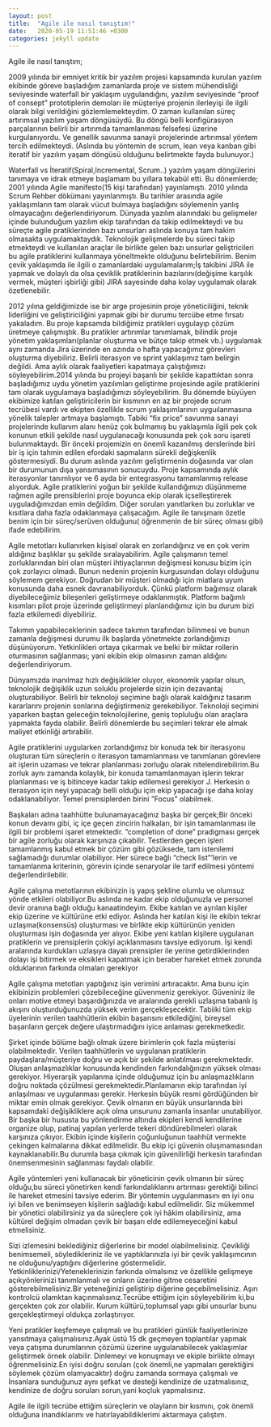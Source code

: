 ```yaml
---
layout: post
title:  "Agile ile nasıl tanıştım!"
date:   2020-05-19 11:51:46 +0300
categories: jekyll update
---
```

Agile ile nasıl tanıştım;

2009 yılında bir emniyet kritik bir yazılım projesi kapsamında kurulan yazılım ekibinde göreve başladığım zamanlarda proje ve sistem mühendisliği seviyesinde waterfall bir yaklaşım uygulandığını, yazılım seviyesinde “proof of consept” prototiplerin demoları ile müşteriye projenin ilerleyişi ile ilgili olarak bilgi verildiğini gözlemlemekteydim. O zaman kullanılan süreç artırımsal yazılım yaşam döngüsüydü. Bu döngü belli konfigürasyon parçalarının belirli bir artırımda tamamlanması felsefesi üzerine kurgulanıyordu. Ve genellik savunma sanayii projelerinde artırımsal yöntem tercih edilmekteydi. (Aslında bu yöntemin de scrum, lean veya kanban gibi iteratif bir yazılım yaşam döngüsü olduğunu belirtmekte fayda bulunuyor.)

Waterfall vs İteratif(Spiral,Incremental, Scrum..) yazılım yaşam döngülerini tanımaya ve idrak etmeye başlamam bu yıllara tekabül etti. Bu dönemlerde; 2001 yılında Agile manifesto(15 kişi tarafından) yayınlamıştı. 2010 yılında Scrum Rehber dökümanı yayınlanmıştı. Bu tarihler arasında agile yaklaşımların tam olarak vücut bulmaya başladığını söylemenin yanlış olmayacağını değerlendiriyorum. Dünyada yazılım alanındaki bu gelişmeler içinde bulunduğum yazılım ekip tarafından da takip edilmekteydi ve bu süreçte agile pratiklerinden bazı unsurları aslında konuya tam hakim olmasakta uygulamaktaydık. Teknolojik gelişmelerde bu süreci takip etmekteydi ve kullanılan araçlar ile birlikte gelen bazı unsurlar geliştricileri bu agile pratiklerini kullanmaya yöneltmekte olduğunu belirtebilirim. Benim çevik yaklaşımda ile ilgili o zamanlardaki uygulamalarım;İş takibini JIRA ile yapmak ve dolaylı da olsa çeviklik pratiklerinin bazılarını(değişime karşılık vermek, müşteri işbirliği gibi) JIRA sayesinde daha kolay uygulamak olarak özetlenebilir.

2012 yılına geldiğimizde ise bir arge projesinin proje yöneticiliğini, teknik liderliğini ve geliştiriciliğini yapmak gibi bir durumu tercübe etme fırsatı yakaladım. Bu proje kapsamda bildiğimiz pratikleri uygulayıp çözüm üretmeye çalışmıştık. Bu pratikler artırımlar tanımlamak, bilindik proje yönetim yaklaşımları(planlar oluşturma ve bütçe takip etmek vb.) uygulamak aynı zamanda Jira üzerinde en azında o hafta yapacağımız görevleri oluşturma diyebiliriz. Belirli iterasyon ve sprint yaklaşımız tam belirgin değildi. Ama aylık olarak faaliyetleri kapatmaya çalıştığımızı söyleyebilirim.2014 yılında bu projeyi başarılı bir şekilde kapattıktan sonra başladığımız uydu yönetim yazılımları geliştirme projesinde agile pratiklerini tam olarak uygulamaya başladığımızı söyleyebilirim. Bu dönemde büyüyen ekibimize katılan geliştiricilerin bir kısmının en az bir projede scrum tecrübesi  vardı ve ekipten özellikle scrum yaklaşımlarının uyguılanmasına yönelik talepler artmaya başlamıştı. Tabiki “fix price” savunma sanayi projelerinde kullanım alanı henüz çok bulmamış bu yaklaşımla ilgili pek çok konunun etkili şekilde nasıl uygulanacağı konusunda pek çok soru işareti bulunmaktaydı. Bir önceki projemizin en önemli kazanılmış derslerinde biri bir iş için tahmin edilen efordaki sapmaların sürekli değişkenlik göstermesiydi. Bu durum aslında yazılım geliştirmenin doğasında var olan bir durumunun dışa yansımasının sonucuydu. Proje kapsamında aylık iterasyonlar tanımlıyor ve 6 ayda bir entegrasyonu tamamlanmış release alıyorduk. Agile pratiklerini yoğun bir şekilde kullandığımızı düşünmeme rağmen agile prensiblerini proje boyunca ekip olarak içselleştirerek uyguladığımızdan emin değildim. Diğer soruları yanıtlarken bu zorluklar ve kısıtlara daha fazla odaklanmaya çalışacağım. Agile ile tanışmam özetle benim için bir süreç/serüven olduğunu( öğrenmenin de bir süreç olması gibi) ifade edebilirim.

Agile metotları kullanırken kişisel olarak en zorlandığınız ve en çok verim aldığınız başlıklar şu şekilde sıralayabilirim. Agile çalışmanın temel zorluklarından biri olan müşteri ihtiyaçlarının değişmesi konusu bizim için çok zorlayıcı olmadı. Bunun nedenin projenin kurgusundan dolayı olduğunu söylemem gerekiyor. Doğrudan bir müşteri olmadığı için miatlara uyum konusunda daha esnek davranabiliyorduk. Çünkü platform bağımsız olarak diyebileceğimiz bileşenleri geliştirmeye odaklanmıştık. Platform bağımlı kısımları pilot proje üzerinde geliştirmeyi planlandığımız için bu durum bizi fazla etkilemedi diyebiliriz.

Takımın yapabileceklerinin sadece takımın tarafından bilinmesi ve bunun zamanla değişmesi durumu ilk başlarda yönetmekte zorlandığımızı düşünüyorum. Yetkinlikleri ortaya çıkarmak ve belki bir miktar rollerin oturmasının sağlanması; yani ekibin ekip olmasının zaman aldığını değerlendiriyorum.

Dünyamızda inanılmaz hızlı değişiklikler oluyor, ekonomik yapılar olsun, teknolojik değişiklik uzun soluklu projelerde sizin için dezavantaj oluşturabiliyor. Belirli bir teknoloji seçimine bağlı olarak kaldığınız tasarım kararlarını projenin sonlarına değiştirmeniz gerekebiliyor. Teknoloji seçimini yaparken baştan geleceğin teknolojilerine, geniş topluluğu olan araçlara yapmakta fayda olabilir. Belirli dönemlerde bu seçimleri tekrar ele almak maliyet etkinliği artırabilir.

Agile pratiklerini uygularken zorlandığımız bir konuda tek bir iterasyonu oluşturan tüm süreçlerin o iterasyon tamamlanması ve tanımlanan görevlere ait işlerin uzaması ve tekrar planlanması zorluğu olarak nitelendirebilirim.Bu zorluk aynı zamanda kolaylık, bir konuda tamamlanmayan işlerin tekrar planlanması ve iş bitinceye kadar takip edilemesi gerekiyor J. Herkesin o iterasyon için neyi yapacağı belli olduğu için ekip yapacağı işe daha kolay odaklanabiliyor. Temel prensiplerden birini ”Focus” olabilmek.

Başkaları adına taahhütte bulunamayacağınız başka bir gerçek;Bir önceki konun devamı gibi, iç içe geçen zincirin halkaları, bir işin tamamlanması ile ilgili bir problemi işaret etmektedir. ”completion of done” pradigması gerçek bir agile zorluğu olarak karşınıza çıkabilir. Testlerden geçen işleri tamamlanmış kabul etmek bir çözüm gibi gözüksede, tam istenilemi sağlamadığı durumlar olabiliyor. Her sürece bağlı “check list”’lerin ve  tamamlanma kriterinin, görevin içinde senaryolar ile tarif edilmesi yöntemi değerlendirilebilir.

Agile çalışma metotlarının ekibinizin iş yapış şekline olumlu ve olumsuz yönde etkileri olabiliyor.Bu aslında ne kadar ekip olduğunuzla ve personel devir oranına bağlı olduğu kanaatindeyim. Ekibe katılan ve ayrılan kişiler ekip üzerine ve kültürüne etki ediyor. Aslında her katılan kişi ile ekibin tekrar uzlaşma(konsensüs) oluşturması ve birlikte ekip kültürünün yeniden oluşturması işin doğasında yer alıyor. Ekibe yeni katılan kişilere uygulanan pratiklerin ve prensiplerin çokiyi açıklanmasını tavsiye ediyorum. İşi kendi aralarında kurdukları uzlaşıya dayalı prensipler ile yerine getirdiklerinden dolayı işi bitirmek ve eksikleri kapatmak için beraber hareket etmek zorunda olduklarının farkında olmaları gerekiyor

Agile çalışma metotları yaptığınız işin verimini artıracaktır. Ama bunu için ekibinizin problemleri çözebileceğine güvenmeniz gerekiyor. Güveniniz ile onları motive etmeyi başardığınızda ve aralarında gerekli uzlaşma tabanlı iş akışını oluşturduğunuzda yüksek verim gerçekleşecektir. Tabiiki tüm ekip üyelerinin verilen taahhütlerin ekibin başarısını etkilediğini, bireysel başarıların gerçek değere ulaştırmadığını iyice anlaması gerekmetkedir.

Şirket içinde bölüme bağlı olmak üzere birimlerin çok fazla müşterisi olabilmektedir. Verilen taahhütlerin ve uygulanan pratiklerin paydaşlara/müşteriye doğru ve açık bir şekilde anlatılması gerekmektedir. Oluşan anlaşmazlıklar konusunda kendinden farkındalığınızın yüksek olması gerekiyor. Hiyerarşik yapılanma içinde olduğumuz için bu anlaşmazlıkların doğru noktada çözülmesi gerekmektedir.Planlamanın ekip tarafından iyi anlaşılması ve uygulanması gerekir. Herkesin büyük resmi gördüğünden bir miktar emin olmak gerekiyor. Çevik olmanın en büyük unsurlarında biri kapsamdaki değişikliklere açık olma unsurunu zamanla insanlar unutabiliyor. Bir başka bir hususta bu yönlendirme altında ekipleri kendi kendilerine organize olup, patinaj yapılan yerlerde tekeri döndürebilmeleri olarak karşınıza çıkıyor. Ekibin içinde kişilerin çoğunluğunun taahhüt vermekte çekingen kalmalarına dikkat edilmelidir. Bu ekip içi güvenin oluşmamasından kaynaklanabilir.Bu durumla başa çıkmak için güvenilirliği herkesin tarafından önemsenmesinin sağlanması faydalı olabilir.

Agile yöntemleri yeni kullanacak bir yöneticinin çevik olmanın bir süreç olduğu,bu süreci yönetirken kendi farkındalıklarını artırması gerektiği bilinci ile hareket etmesini tavsiye ederim. Bir yöntemin uygulanmasını en iyi onu iyi bilen ve benimseyen kişilerin sağladığı kabul edilmelidir. Siz mükemmel bir yönetici olabilirsiniz ya da süreçlere çok iyi hâkim olabilirsiniz, ama kültürel değişim olmadan çevik bir başarı elde edilemeyeceğini kabul etmelisiniz.

Sizi izlemesini beklediğiniz diğerlerine bir model olabilmelisiniz. Çevikliği benimsemeli, söyledikleriniz ile ve yaptıklarınızla iyi bir çevik yaklaşımcının ne olduğunu/yaptığını diğerlerine göstermelidir. Yetkinliklerinizi/Yeteneklerinizin farkında olmalsınız ve özellikle gelişmeye açıkyönlerinizi tanımlanmalı ve onların üzerine gitme cesaretini gösterebilmelisiniz.Bir yeteneğinizi geliştirip diğerine geçebilmelisiniz. Aşırı kontrolcü olamktan kaçınmalısınız.Tecrübe ettiğim için söyleyebilirim ki,bu gerçekten çok zor olabilir. Kurum kültürü,toplumsal yapı gibi unsurlar bunu gerçekleştirmeyi oldukça zorlaştırıyor.

Yeni pratikler keşfemeye çalışmalı ve bu pratikleri günlük faaliyetlerinize yansıtmaya çalışmalısınız.Ayak üstü 15 dk geçmeyen toplantılar yapmak veya çatışma durumlarının çözümü üzerine uygulanabilecek yaklaşımlar geliştirmek örnek olabilir. Dinlemeyi ve konuşmayı ve ekiple birlikte olmayı öğrenmelisiniz.En iyisi doğru soruları (çok önemli,ne yapmaları gerektiğini söylemek çözüm olamyacaktır) doğru zamanda sormaya çalışmalı ve İnsanlara sunduğunuz aynı şefkat ve desteği kendinize de uzatmalısınız, kendinize  de doğru soruları sorun,yani koçluk yapmalısınız.

Agile ile ilgili tecrübe ettiğim süreçlerin ve olayların bir kısmını, çok önemli olduğuna inandıklarımı ve hatırlayabildiklerimi aktarmaya çalıştım.


